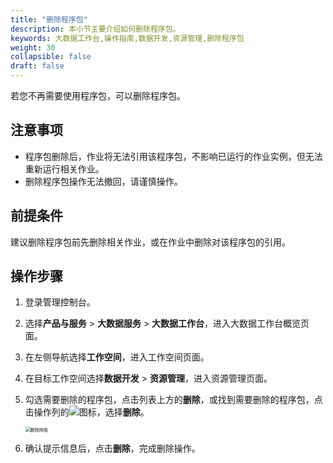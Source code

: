```yaml
---
title: "删除程序包"
description: 本小节主要介绍如何删除程序包。
keywords: 大数据工作台,操作指南,数据开发,资源管理,删除程序包
weight: 30
collapsible: false
draft: false
---
```


若您不再需要使用程序包，可以删除程序包。

## 注意事项

- 程序包删除后，作业将无法引用该程序包，不影响已运行的作业实例，但无法重新运行相关作业。
- 删除程序包操作无法撤回，请谨慎操作。

## 前提条件

建议删除程序包前先删除相关作业，或在作业中删除对该程序包的引用。

## 操作步骤

1. 登录管理控制台。
2. 选择**产品与服务** > **大数据服务** > **大数据工作台**，进入大数据工作台概览页面。
3. 在左侧导航选择**工作空间**，进入工作空间页面。
4. 在目标工作空间选择**数据开发** > **资源管理**，进入资源管理页面。
5. 勾选需要删除的程序包，点击列表上方的**删除**，或找到需要删除的程序包，点击操作列的![](/bigdata/dataomnis/_images/icon_more_cluster.png)图标，选择**删除**。
   
   <img src="/bigdata/dataomnis/_images/delete_resource.png" alt="删除网络" style="zoom:50%;" />

6. 确认提示信息后，点击**删除**，完成删除操作。
